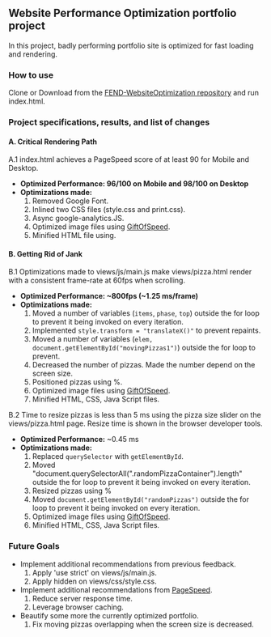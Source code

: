 ## Website Performance Optimization portfolio project

In this project, badly performing portfolio site is optimized for fast loading and rendering.

### How to use

Clone or Download from the [FEND-WebsiteOptimization repository](https://github.com/kwonjh90/FEND-WebsiteOptimization/) and run index.html.

### Project specifications, results, and list of changes
#### A. Critical Rendering Path
A.1 index.html achieves a PageSpeed score of at least 90 for Mobile and Desktop.
* **Optimized Performance: 96/100 on Mobile and 98/100 on Desktop**
* **Optimizations made:**
  1. Removed Google Font.
  2. Inlined two CSS files (style.css and print.css).
  3. Async google-analytics.JS.
  4. Optimized image files using [GiftOfSpeed](https://www.giftofspeed.com/jpg-compressor/).
  5. Minified HTML file using.

#### B. Getting Rid of Jank
B.1 Optimizations made to views/js/main.js make views/pizza.html render with a consistent frame-rate at 60fps when scrolling.
* **Optimized Performance: ~800fps (~1.25 ms/frame)**
* **Optimizations made:**
  1. Moved a number of variables (`items`, `phase`, `top`) outside the for loop to prevent it being invoked on every iteration.
  2. Implemented `style.transform = "translateX()"` to prevent repaints.
  3. Moved a number of variables (`elem,` `document.getElementById("movingPizzas1")`) outside the for loop to prevent.
  4. Decreased the number of pizzas. Made the number depend on the screen size.
  5. Positioned pizzas using %.
  6. Optimized image files using [GiftOfSpeed](https://www.giftofspeed.com/jpg-compressor/).
  7. Minified HTML, CSS, Java Script files.


B.2 Time to resize pizzas is less than 5 ms using the pizza size slider on the views/pizza.html page. Resize time is shown in the browser developer tools.
* **Optimized Performance:** ~0.45 ms
* **Optimizations made:**
  1. Replaced `querySelector` with `getElementById`.
  2. Moved "document.querySelectorAll(".randomPizzaContainer").length" outside the for loop to prevent it being invoked on every iteration.
  3. Resized pizzas using %
  4. Moved `document.getElementById("randomPizzas")` outside the for loop to prevent it being invoked on every iteration.
  6. Optimized image files using [GiftOfSpeed](https://www.giftofspeed.com/jpg-compressor/).
  7. Minified HTML, CSS, Java Script files.

### Future Goals
* Implement additional recommendations from previous feedback.
  1. Apply 'use strict' on views/js/main.js.
  2. Apply hidden on views/css/style.css.
* Implement additional recommendations from [PageSpeed](https://developers.google.com/speed/pagespeed/insights/).
  1. Reduce server response time.
  2. Leverage browser caching.
* Beautify some more the currently optimized portfolio.
  1. Fix moving pizzas overlapping when the screen size is decreased.
